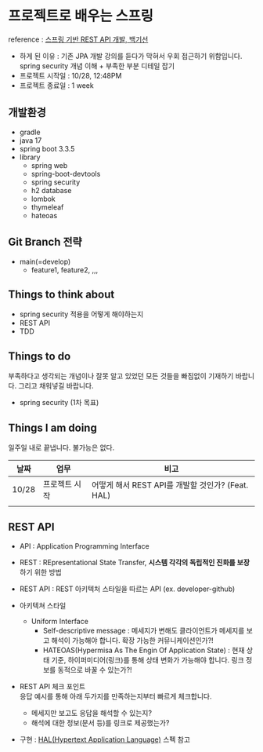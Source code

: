 # 프로젝트로 배우는 스프링
reference : [스프링 기반 REST API 개발, 백기선](https://www.inflearn.com/course/lecture?courseSlug=spring_rest-api)
* 하게 된 이유 : 기존 JPA 개발 강의를 듣다가 막혀서 우회 접근하기 위함입니다. spring security 개념 이해 + 부족한 부분 디테일 잡기 
* 프로젝트 시작일 : 10/28, 12:48PM
* 프로젝트 종료일 : 1 week

## 개발환경
* gradle
* java 17
* spring boot 3.3.5
* library
    * spring web
    * spring-boot-devtools
    * spring security
    * h2 database
    * lombok
    * thymeleaf
    * hateoas

## Git Branch 전략
* main(=develop)
    * feature1, feature2, ,,,

## Things to think about
* spring security 적용을 어떻게 해야하는지
* REST API
* TDD

## Things to do
부족하다고 생각되는 개념이나 잘못 알고 있었던 모든 것들을 빠짐없이 기재하기 바랍니다. 그리고 채워넣길 바랍니다.
* spring security (1차 목표)

## Things I am doing
일주일 내로 끝냅니다. 불가능은 없다.

| 날짜    | 업무      | 비고                                    |
|-------|---------|---------------------------------------|
| 10/28 | 프로젝트 시작 | 어떻게 해서 REST API를 개발할 것인가? (Feat. HAL) |
|  |         |                                       |

## REST API
* API : Application Programming Interface
* REST : REpresentational State Transfer, **시스템 각각의 독립적인 진화를 보장**하기 위한 방법
* REST API : REST 아키텍처 스타일을 따르는 API (ex. developer-github)

* 아키텍쳐 스타일
  * Uniform Interface
    * Self-descriptive message : 메세지가 변해도 클라이언트가 메세지를 보고 해석이 가능해야 합니다. 확장 가능한 커뮤니케이션인가?!
    * HATEOAS(Hypermisa As The Engin Of Application State) : 현재 상태 기준, 하이퍼미디어(링크)를 통해 상태 변화가 가능해야 합니다. 링크 정보를 동적으로 바꿀 수 있는가?!

* REST API 체크 포인트  
응답 예시를 통해 아래 두가지를 만족하는지부터 빠르게 체크합니다.
  * 메세지만 보고도 응답을 해석할 수 있는지?
  * 해석에 대한 정보(문서 등)를 링크로 제공했는가?

* 구현 : [HAL(Hypertext Application Language)](https://stateless.co/hal_specification.html) 스펙 참고